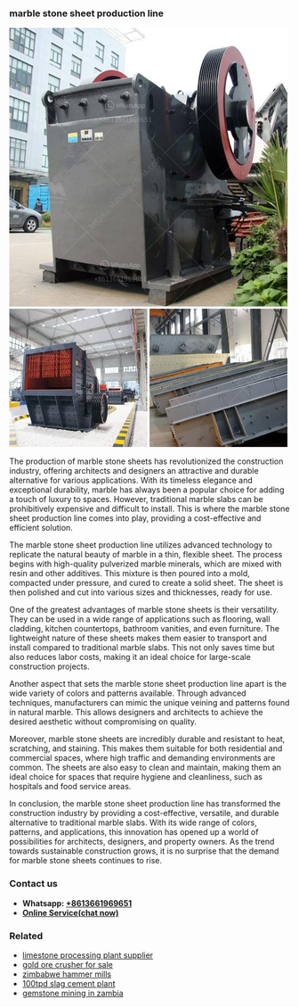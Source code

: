 <h3>marble stone sheet production line</h3><img src='1708587065.jpg' alt=''><p>The production of marble stone sheets has revolutionized the construction industry, offering architects and designers an attractive and durable alternative for various applications. With its timeless elegance and exceptional durability, marble has always been a popular choice for adding a touch of luxury to spaces. However, traditional marble slabs can be prohibitively expensive and difficult to install. This is where the marble stone sheet production line comes into play, providing a cost-effective and efficient solution.</p><p>The marble stone sheet production line utilizes advanced technology to replicate the natural beauty of marble in a thin, flexible sheet. The process begins with high-quality pulverized marble minerals, which are mixed with resin and other additives. This mixture is then poured into a mold, compacted under pressure, and cured to create a solid sheet. The sheet is then polished and cut into various sizes and thicknesses, ready for use.</p><p>One of the greatest advantages of marble stone sheets is their versatility. They can be used in a wide range of applications such as flooring, wall cladding, kitchen countertops, bathroom vanities, and even furniture. The lightweight nature of these sheets makes them easier to transport and install compared to traditional marble slabs. This not only saves time but also reduces labor costs, making it an ideal choice for large-scale construction projects.</p><p>Another aspect that sets the marble stone sheet production line apart is the wide variety of colors and patterns available. Through advanced techniques, manufacturers can mimic the unique veining and patterns found in natural marble. This allows designers and architects to achieve the desired aesthetic without compromising on quality.</p><p>Moreover, marble stone sheets are incredibly durable and resistant to heat, scratching, and staining. This makes them suitable for both residential and commercial spaces, where high traffic and demanding environments are common. The sheets are also easy to clean and maintain, making them an ideal choice for spaces that require hygiene and cleanliness, such as hospitals and food service areas.</p><p>In conclusion, the marble stone sheet production line has transformed the construction industry by providing a cost-effective, versatile, and durable alternative to traditional marble slabs. With its wide range of colors, patterns, and applications, this innovation has opened up a world of possibilities for architects, designers, and property owners. As the trend towards sustainable construction grows, it is no surprise that the demand for marble stone sheets continues to rise.</p><h3>Contact us</h3><ul><li><strong>Whatsapp:&nbsp;<a href="https://wa.me/8613661969651">+8613661969651</a></strong></li><li><a href="https://swt.shibang-china.com/?git&amp;zhl&amp;marble stone sheet production line"><strong>Online Service(chat now)</strong></a></li></ul><h3>Related</h3><ul><li><a href='limestone processing plant supplier.md'>limestone processing plant supplier</a></li><li><a href='gold ore crusher for sale.md'>gold ore crusher for sale</a></li><li><a href='zimbabwe hammer mills.md'>zimbabwe hammer mills</a></li><li><a href='100tpd slag cement plant.md'>100tpd slag cement plant</a></li><li><a href='gemstone mining in zambia.md'>gemstone mining in zambia</a></li></ul>
